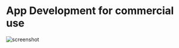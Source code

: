 # App Development for commercial use

![screenshot]([https://github.com/[username]/[reponame]/blob/[branch]/image.jpg?raw=tru](https://github.com/p-butovets/web-operation-tools/blob/main/screenshot.png?raw=true)e)
